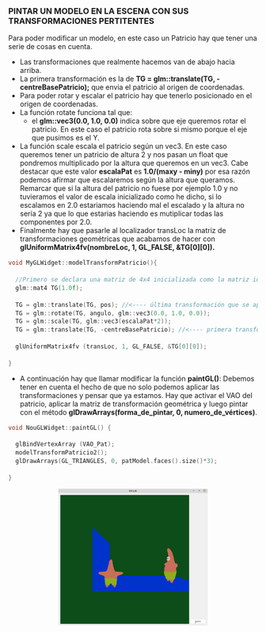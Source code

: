 ### PINTAR UN MODELO EN LA ESCENA CON SUS TRANSFORMACIONES PERTITENTES


Para poder modificar un modelo, en este caso un Patricio hay que tener una serie de cosas en cuenta.
 - Las transformaciones que realmente hacemos van de abajo hacia arriba.
 - La primera transformación es la de **TG = glm::translate(TG, -centreBasePatricio);** que envia el patricio al origen de coordenadas.
 - Para poder rotar y escalar el patricio hay que tenerlo posicionado en el origen de coordenadas.
 - La función rotate funciona tal que:
    - el **glm::vec3(0.0, 1.0, 0.0)** indica sobre que eje queremos rotar el patricio. En este caso el patricio rota sobre si mismo porque el eje que pusimos es el Y.
 - La función scale escala el patricio según un vec3. En este caso queremos tener un patricio de altura 2 y nos pasan un float que pondremos multiplicado por la altura que queremos en un vec3. Cabe destacar que este valor **escalaPat** es
 **1.0/(maxy - miny)** por esa razón podemos afirmar que escalaremos según la altura que queramos. Remarcar que si la altura del patricio no fuese por ejemplo 1.0 y no tuvieramos el valor de escala inicializado como he dicho, si lo escalamos en 2.0 estariamos haciendo mal el escalado y la altura no sería 2 ya que lo que estarias haciendo es mutiplicar todas las componentes por 2.0.
 - Finalmente hay que pasarle al localizador transLoc la matriz de transformaciones geométricas que acabamos de hacer con **glUniformMatrix4fv(nombreLoc, 1, GL_FALSE, &TG[0][0]).**

```c++
void MyGLWidget::modelTransformPatricio(){

  //Primero se declara una matriz de 4x4 inicializada como la matriz identidad para hacer las transformaciones sobre esta.
  glm::mat4 TG(1.0f);
  
  TG = glm::translate(TG, pos); //<---- última transformación que se aplica al modelo.
  TG = glm::rotate(TG, angulo, glm::vec3(0.0, 1.0, 0.0));
  TG = glm::scale(TG, glm::vec3(escalaPat*2));
  TG = glm::translate(TG, -centreBasePatricio); //<---- primera transformación que se aplica al modelo.

  glUniformMatrix4fv (transLoc, 1, GL_FALSE, &TG[0][0]);

}
```

- A continuación hay que llamar modificar la función **paintGL()**:
Debemos tener en cuenta el hecho de que no solo podemos aplicar las transformaciones y pensar que ya estamos.
Hay que activar el VAO del patricio, aplicar la matriz de transformación geométrica y luego pintar con el método **glDrawArrays(forma_de_pintar, 0, numero_de_vértices)**.

```c++
void NouGLWidget::paintGL() {

  glBindVertexArray (VAO_Pat);
  modelTransformPatricio2();
  glDrawArrays(GL_TRIANGLES, 0, patModel.faces().size()*3);

}
```


<p align="center">
	<img src="https://github.com/aalexisp/UPC/blob/master/IDI/images/image0.png" width=60%>
</p>
